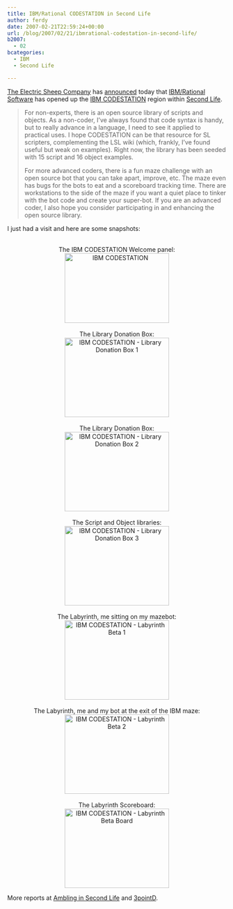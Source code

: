 ```yaml
---
title: IBM/Rational CODESTATION in Second Life
author: ferdy
date: 2007-02-21T22:59:24+00:00
url: /blog/2007/02/21/ibmrational-codestation-in-second-life/
b2007:
  - 02
bcategories:
  - IBM
  - Second Life

---
```

[The Electric Sheep Company][1] has [announced][2] today that [IBM/Rational Software][3] has opened up the [IBM CODESTATION][4] region within [Second Life][5].

> For non-experts, there is an open source library of scripts and objects. As a non-coder, I’ve always found that code syntax is handy, but to really advance in a language, I need to see it applied to practical uses. I hope CODESTATION can be that resource for SL scripters, complementing the LSL wiki (which, frankly, I’ve found useful but weak on examples). Right now, the library has been seeded with 15 script and 16 object examples.
> 
> For more advanced coders, there is a fun maze challenge with an open source bot that you can take apart, improve, etc. The maze even has bugs for the bots to eat and a scoreboard tracking time. There are workstations to the side of the maze if you want a quiet place to tinker with the bot code and create your super-bot. If you are an advanced coder, I also hope you consider participating in and enhancing the open source library.

I just had a visit and here are some snapshots:

<center>
  <br /> The IBM CODESTATION Welcome panel:<br /> <a href="http://www.flickr.com/photos/ferranrodenas/398063942/" title="Photo Sharing"><img src="http://farm1.static.flickr.com/156/398063942_b15a51f868_m.jpg" width="240" height="160" alt="IBM CODESTATION" /></a><br />
</center>


  

  


<center>
  <br /> The Library Donation Box:<br /> <a href="http://www.flickr.com/photos/ferranrodenas/398064324/" title="Photo Sharing"><img src="http://farm1.static.flickr.com/126/398064324_5cffdbcaa2_m.jpg" width="240" height="182" alt="IBM CODESTATION - Library Donation Box 1" /></a><br />
</center>


  

  


<center>
  <br /> The Library Donation Box:<br /> <a href="http://www.flickr.com/photos/ferranrodenas/398064360/" title="Photo Sharing"><img src="http://farm1.static.flickr.com/151/398064360_28417bfaf5_m.jpg" width="240" height="182" alt="IBM CODESTATION - Library Donation Box 2" /></a><br />
</center>


  

  


<center>
  <br /> The Script and Object libraries:<br /> <a href="http://www.flickr.com/photos/ferranrodenas/398064410/" title="Photo Sharing"><img src="http://farm1.static.flickr.com/161/398064410_246dd05507_m.jpg" width="240" height="182" alt="IBM CODESTATION - Library Donation Box 3" /></a><br />
</center>


  

  


<center>
  <br /> The Labyrinth, me sitting on my mazebot:<br /> <a href="http://www.flickr.com/photos/ferranrodenas/398064052/" title="Photo Sharing"><img src="http://farm1.static.flickr.com/148/398064052_fe612d095d_m.jpg" width="240" height="182" alt="IBM CODESTATION - Labyrinth Beta 1" /></a><br />
</center>


  

  


<center>
  <br /> The Labyrinth, me and my bot at the exit of the IBM maze:<br /> <a href="http://www.flickr.com/photos/ferranrodenas/398064103/" title="Photo Sharing"><img src="http://farm1.static.flickr.com/165/398064103_fc736feea3_m.jpg" width="240" height="182" alt="IBM CODESTATION - Labyrinth Beta 2" /></a><br />
</center>


  

  


<center>
  <br /> The Labyrinth Scoreboard:<br /> <a href="http://www.flickr.com/photos/ferranrodenas/398064149/" title="Photo Sharing"><img src="http://farm1.static.flickr.com/157/398064149_0d9626d0c5_m.jpg" width="240" height="182" alt="IBM CODESTATION - Labyrinth Beta Board" /></a><br />
</center>


  


More reports at [Ambling in Second Life][6] and [3pointD][7].

 [1]: http://www.electricsheepcompany.com/
 [2]: http://blogs.electricsheepcompany.com/giff/?p=304
 [3]: http://www-306.ibm.com/software/rational/
 [4]: http://slurl.com/secondlife/IBM%20CODESTATION/124/159/25/
 [5]: http://www.secondlife.com/
 [6]: http://slambling.blogspot.com/2007/02/ibm-codestation-update.html
 [7]: http://www.3pointd.com/20070220/find-your-way-to-ibm-codestation-in-sl/